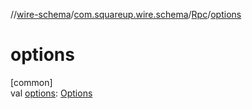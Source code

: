 //[wire-schema](../../../index.md)/[com.squareup.wire.schema](../index.md)/[Rpc](index.md)/[options](options.md)

# options

[common]\
val [options](options.md): [Options](../-options/index.md)
